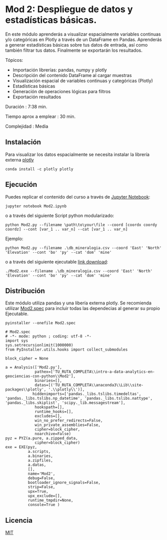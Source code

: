 # Mod 2: Despliegue de datos y estadísticas básicas.

En este módulo aprenderás a visualizar espacialmente variables continuas y/o categóricas en Plotly a través de un DataFrame en Pandas. Aprenderás a generar estadísticas básicas sobre tus datos de entrada, así como también filtrar tus datos. Finalmente se exportarán los resultados.

Tópicos:

- Importación librerías: pandas, numpy y plotly
- Descripción del contenido DataFrame al cargar muestras
- Visualización espacial de variables continuas y categóricas (Plotly)
- Estadísticas básicas
- Generación de operaciones lógicas para filtros
- Exportación resultados

Duración : 7:38 min.

Tiempo aprox a emplear : 30 min.

Complejidad : Media

## Instalación

Para visualizar los datos espacialmente se necesita instalar la librería externa [plotly](https://plotly.com/python)
```
conda install -c plotly plotly
```

## Ejecución

Puedes replicar el contenido del curso a través de [Jupyter Notebook](https://jupyter.org/):

```
jupyter notebook Mod2.ipynb
```

o a través del siguiente Script python modularizado:

```
python Mod2.py --filename \path\to\your\file --coord [coordx coordy coordz] --cont [var_1 .. var_n] --cat [var_1 .. var_n]
```

Ejemplo:

```
python Mod2.py --filename .\db_mineralogia.csv --coord 'East' 'North' 'Elevation' --cont 'bo' 'py' --cat 'dom' 'mine'
```

o a través del siguiente ejecutable [link download](https://drive.google.com/file/d/11pYruUtIQkn35iUsUG3lQH74HTcPnZOD/view?usp=sharing):

```
./Mod2.exe --filename .\db_mineralogia.csv --coord 'East' 'North' 'Elevation' --cont 'bo' 'py' --cat 'dom' 'mine'
```

## Distribución

Este módulo utiliza pandas y una libería externa plotly. Se recomienda utilizar [Mod2.spec](https://pyinstaller.readthedocs.io/en/stable/spec-files.html) para incluir todas las dependecias al generar su propio Ejecutable.

```
pyinstaller --onefile Mod2.spec
```

```
# Mod2.spec
# -*- mode: python ; coding: utf-8 -*-
import sys
sys.setrecursionlimit(1000000)
from PyInstaller.utils.hooks import collect_submodules

block_cipher = None

a = Analysis(['Mod2.py'],
             pathex=['TU_RUTA_COMPLETA\\intro-a-data-analytics-en-geociencias-con-python\\Mod2'],
             binaries=[],
             datas=[('TU_RUTA_COMPLETA\\anaconda3\\Lib\\site-packages\\plotly', '.\\plotly\\')],
			hiddenimports=['pandas._libs.tslibs.timedeltas', 'pandas._libs.tslibs.np_datetime', 'pandas._libs.tslibs.nattype', 'pandas._libs.skiplist', 'scipy._lib.messagestream'],
             hookspath=[],
             runtime_hooks=[],
             excludes=[],
             win_no_prefer_redirects=False,
             win_private_assemblies=False,
             cipher=block_cipher,
             noarchive=False)
pyz = PYZ(a.pure, a.zipped_data,
             cipher=block_cipher)
exe = EXE(pyz,
          a.scripts,
          a.binaries,
          a.zipfiles,
          a.datas,
          [],
          name='Mod2',
          debug=False,
          bootloader_ignore_signals=False,
          strip=False,
          upx=True,
          upx_exclude=[],
          runtime_tmpdir=None,
          console=True )

```

## Licencia
[MIT](https://choosealicense.com/licenses/mit/)